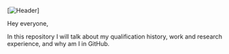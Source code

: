 [![Header](https://raw.github.com/halkadi/halkadi/raw/main/GithubHeaders_1.png)]

Hey everyone,

In this repository I will talk about my qualification history, work and research experience, and why am I in GitHub. 
